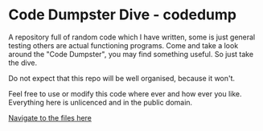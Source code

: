 # Code Dumpster Dive - codedump

A repository full of random code which I have written, some is just general testing others are actual functioning programs. Come and take a look around the "Code Dumpster", you may find something useful. So just take the dive.

Do not expect that this repo will be well organised, because it won't.

Feel free to use or modify this code where ever and how ever you like. Everything here is unlicenced and in the public domain.

[Navigate to the files here](https://gitlab.com/axvr/codedump/tree/master)
